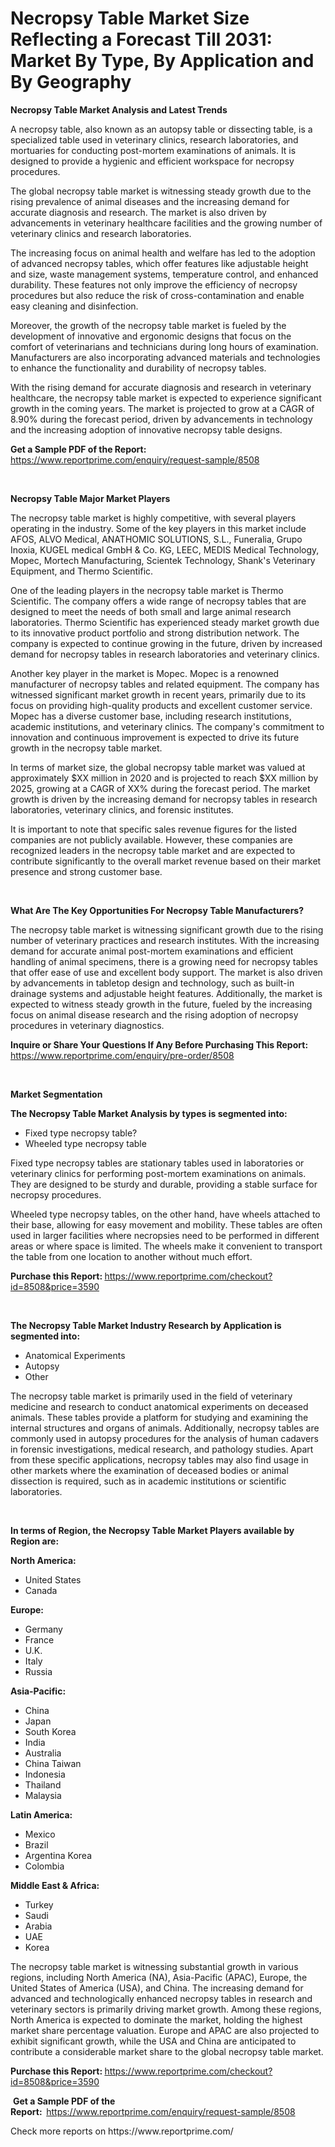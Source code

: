 <p><h1>Necropsy Table Market Size Reflecting a Forecast Till 2031: Market By Type, By Application and By Geography</h1></p><p><strong>Necropsy Table Market Analysis and Latest Trends</strong></p>
<p><p>A necropsy table, also known as an autopsy table or dissecting table, is a specialized table used in veterinary clinics, research laboratories, and mortuaries for conducting post-mortem examinations of animals. It is designed to provide a hygienic and efficient workspace for necropsy procedures.</p><p>The global necropsy table market is witnessing steady growth due to the rising prevalence of animal diseases and the increasing demand for accurate diagnosis and research. The market is also driven by advancements in veterinary healthcare facilities and the growing number of veterinary clinics and research laboratories.</p><p>The increasing focus on animal health and welfare has led to the adoption of advanced necropsy tables, which offer features like adjustable height and size, waste management systems, temperature control, and enhanced durability. These features not only improve the efficiency of necropsy procedures but also reduce the risk of cross-contamination and enable easy cleaning and disinfection.</p><p>Moreover, the growth of the necropsy table market is fueled by the development of innovative and ergonomic designs that focus on the comfort of veterinarians and technicians during long hours of examination. Manufacturers are also incorporating advanced materials and technologies to enhance the functionality and durability of necropsy tables.</p><p>With the rising demand for accurate diagnosis and research in veterinary healthcare, the necropsy table market is expected to experience significant growth in the coming years. The market is projected to grow at a CAGR of 8.90% during the forecast period, driven by advancements in technology and the increasing adoption of innovative necropsy table designs.</p></p>
<p><strong>Get a Sample PDF of the Report:&nbsp;</strong> <a href="https://www.reportprime.com/enquiry/request-sample/8508">https://www.reportprime.com/enquiry/request-sample/8508</a></p>
<p>&nbsp;</p>
<p><strong>Necropsy Table Major Market Players</strong></p>
<p><p>The necropsy table market is highly competitive, with several players operating in the industry. Some of the key players in this market include AFOS, ALVO Medical, ANATHOMIC SOLUTIONS, S.L., Funeralia, Grupo Inoxia, KUGEL medical GmbH & Co. KG, LEEC, MEDIS Medical Technology, Mopec, Mortech Manufacturing, Scientek Technology, Shank's Veterinary Equipment, and Thermo Scientific.</p><p>One of the leading players in the necropsy table market is Thermo Scientific. The company offers a wide range of necropsy tables that are designed to meet the needs of both small and large animal research laboratories. Thermo Scientific has experienced steady market growth due to its innovative product portfolio and strong distribution network. The company is expected to continue growing in the future, driven by increased demand for necropsy tables in research laboratories and veterinary clinics.</p><p>Another key player in the market is Mopec. Mopec is a renowned manufacturer of necropsy tables and related equipment. The company has witnessed significant market growth in recent years, primarily due to its focus on providing high-quality products and excellent customer service. Mopec has a diverse customer base, including research institutions, academic institutions, and veterinary clinics. The company's commitment to innovation and continuous improvement is expected to drive its future growth in the necropsy table market.</p><p>In terms of market size, the global necropsy table market was valued at approximately $XX million in 2020 and is projected to reach $XX million by 2025, growing at a CAGR of XX% during the forecast period. The market growth is driven by the increasing demand for necropsy tables in research laboratories, veterinary clinics, and forensic institutes.</p><p>It is important to note that specific sales revenue figures for the listed companies are not publicly available. However, these companies are recognized leaders in the necropsy table market and are expected to contribute significantly to the overall market revenue based on their market presence and strong customer base.</p></p>
<p>&nbsp;</p>
<p><strong>What Are The Key Opportunities For Necropsy Table Manufacturers?</strong></p>
<p><p>The necropsy table market is witnessing significant growth due to the rising number of veterinary practices and research institutes. With the increasing demand for accurate animal post-mortem examinations and efficient handling of animal specimens, there is a growing need for necropsy tables that offer ease of use and excellent body support. The market is also driven by advancements in tabletop design and technology, such as built-in drainage systems and adjustable height features. Additionally, the market is expected to witness steady growth in the future, fueled by the increasing focus on animal disease research and the rising adoption of necropsy procedures in veterinary diagnostics.</p></p>
<p><strong>Inquire or Share Your Questions If Any Before Purchasing This Report:</strong> <a href="https://www.reportprime.com/enquiry/pre-order/8508">https://www.reportprime.com/enquiry/pre-order/8508</a></p>
<p>&nbsp;</p>
<p><strong>Market Segmentation</strong></p>
<p><strong>The Necropsy Table Market Analysis by types is segmented into:</strong></p>
<p><ul><li>Fixed type necropsy table?</li><li>Wheeled type necropsy table</li></ul></p>
<p><p>Fixed type necropsy tables are stationary tables used in laboratories or veterinary clinics for performing post-mortem examinations on animals. They are designed to be sturdy and durable, providing a stable surface for necropsy procedures.</p><p>Wheeled type necropsy tables, on the other hand, have wheels attached to their base, allowing for easy movement and mobility. These tables are often used in larger facilities where necropsies need to be performed in different areas or where space is limited. The wheels make it convenient to transport the table from one location to another without much effort.</p></p>
<p><strong>Purchase this Report:&nbsp;</strong><a href="https://www.reportprime.com/checkout?id=8508&price=3590">https://www.reportprime.com/checkout?id=8508&price=3590</a></p>
<p>&nbsp;</p>
<p><strong>The Necropsy Table Market Industry Research by Application is segmented into:</strong></p>
<p><ul><li>Anatomical Experiments</li><li>Autopsy</li><li>Other</li></ul></p>
<p><p>The necropsy table market is primarily used in the field of veterinary medicine and research to conduct anatomical experiments on deceased animals. These tables provide a platform for studying and examining the internal structures and organs of animals. Additionally, necropsy tables are commonly used in autopsy procedures for the analysis of human cadavers in forensic investigations, medical research, and pathology studies. Apart from these specific applications, necropsy tables may also find usage in other markets where the examination of deceased bodies or animal dissection is required, such as in academic institutions or scientific laboratories.</p></p>
<p>&nbsp;</p>
<p><strong>In terms of Region, the Necropsy Table Market Players available by Region are:</strong></p>
<p>
    <p> <strong> North America: </strong>
        <ul>
            <li>United States</li>
            <li>Canada</li>
        </ul>
        </p> 
    <p> <strong> Europe: </strong>
        <ul>
            <li>Germany</li>
            <li>France</li>
            <li>U.K.</li>
            <li>Italy</li>
            <li>Russia</li>
        </ul>
        </p> 
    <p> <strong> Asia-Pacific: </strong>
        <ul>
            <li>China</li>
            <li>Japan</li>
            <li>South Korea</li>
            <li>India</li>
            <li>Australia</li>
            <li>China Taiwan</li>
            <li>Indonesia</li>
            <li>Thailand</li>
            <li>Malaysia</li>
        </ul>
        </p> 
    <p> <strong> Latin America: </strong>
        <ul>
            <li>Mexico</li>
            <li>Brazil</li>
            <li>Argentina Korea</li>
            <li>Colombia</li>
        </ul>
        </p> 
    <p> <strong> Middle East & Africa: </strong>
        <ul>
            <li>Turkey</li>
            <li>Saudi</li>
            <li>Arabia</li>
            <li>UAE</li>
            <li>Korea</li>
        </ul>
    </p>
    </p>
<p><p>The necropsy table market is witnessing substantial growth in various regions, including North America (NA), Asia-Pacific (APAC), Europe, the United States of America (USA), and China. The increasing demand for advanced and technologically enhanced necropsy tables in research and veterinary sectors is primarily driving market growth. Among these regions, North America is expected to dominate the market, holding the highest market share percentage valuation. Europe and APAC are also projected to exhibit significant growth, while the USA and China are anticipated to contribute a considerable market share to the global necropsy table market.</p></p>
<p><strong>Purchase this Report: </strong><a href="https://www.reportprime.com/checkout?id=8508&price=3590">https://www.reportprime.com/checkout?id=8508&price=3590</a></p>
<p>&nbsp;<strong>Get a Sample PDF of the Report:&nbsp;&nbsp;</strong><a href="https://www.reportprime.com/enquiry/request-sample/8508">https://www.reportprime.com/enquiry/request-sample/8508</a></p>
<p><strong></strong></p>
<p>Check more reports on https://www.reportprime.com/</p>